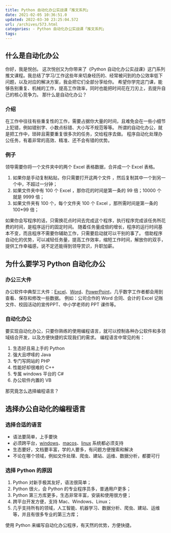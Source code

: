 ```yaml
---
title: Python 自动化办公实战课「推文系列」
date: 2021-02-05 10:36:51.0
updated: 2022-03-30 23:25:04.572
url: /archives/573.html
categories: - Python 自动化办公实战课「推文系列」
tags: 
---
```




## 什么是自动化办公

你好，我是悦创。 这次悦创又为你带来了《Python 自动化办公实战课》这门系列推文课程。我总结了学习/工作这些年来切身经历的、经常被问到的办公效率低下问题，以及对应的解决方案，我会把它们全部分享给你。 希望你学完这门课，能够告别重复、机械的工作，提高工作效率，同时也能把时间花在刀刃上，去提升自己的核心竞争力。 那什么是自动化办公？

### 介绍

在工作中往往有些重复性的工作，需要占据你大量的时间，且难免会在一些小细节上犯错，例如错别字、小数点标错、大小写不规范等等。 所谓的自动化办公，就是把工作中，琐碎且需要重复很多次的任务，交给程序去做。 程序自动化处理办公任务，有着非常的高效、精准、还不会有错的优势。

### 例子

领导需要你将一个文件夹中的两个 Excel 表格数据，合并成一个 Excel 表格。

1.  如果你是手动复制粘贴，你只需要打开这两个文件 ，然后复制其中一个到另一个中，不超过一分钟；
2.  如果文件夹中有 100 个 Excel ，那你花的时间是第一条的 99 倍；10000 个就是 9999 倍；
3.  如果文件夹有 100 个，每个文件夹 100 个 Excel ，那所需时间是第一条的 100\*99 倍；

如果你会写程序的话，只需换花点时间去完成这个程序，执行程序完成该任务所花费的时间，是程序运行的固定时间。 随着任务量成倍的增长，程序的运行时间基本不变，而且程序不需要你辅助工作，只需要启动就可以干别的事了。 借助程序自动化的优势，可以减轻任务量，提高工作效率，缩短工作时间，解放你的双手，提供工作幸福感，说不定还能得到领导赏识，升职加薪。

## 为什么要学习 Python 自动化办公

### 办公三大件

办公软件中典型三大件：[Excel](https://baike.baidu.com/item/Microsoft%20Office%20Excel/1448703?fromtitle=Excel&fromid=9564&fr=aladdin)、[Word](https://baike.baidu.com/item/Microsoft%20Office%20Word/1448679?fromtitle=Word&fromid=2970534&fr=aladdin)、[PowerPoint](https://baike.baidu.com/item/Microsoft%20Office%20PowerPoint/888571?fromtitle=PowerPoint&fromid=904847&fr=aladdin)，几乎数字工作者都会用到查看、保存和修改一些数据。 例如：公司合作的 Word 合同、会计的 Excel 记账文件、校园活动的宣传PPT、中小学老师的 PPT 课件等。

### 自动化办公

要实现自动化办公，只要你熟练的使用编程语言，就可以控制各种办公软件和多领域结合开发，以及方便快捷的实现我们的需求。 编程语言中常见的有：

1.  生态好且易上手的 Python
2.  强大且啰嗦的 Java
3.  专门写网站的 PHP
4.  性能好却很难的 C++
5.  专属 windows 平台的 C#
6.  办公软件内置的 VB

那究竟怎么选择编程语言？

## 选择办公自动化的编程语言

### 选择合适的语言

*   语法要简单，上手要快
*   必须跨平台，[windows](https://baike.baidu.com/item/Windows%E6%93%8D%E4%BD%9C%E7%B3%BB%E7%BB%9F/852149?fromtitle=WINDOWS&fromid=165458&fr=aladdin)、[macos](https://baike.baidu.com/item/Mac%20OS/2840867?fromtitle=MacOS&fromid=8654551&fr=aladdin)、[linux](https://baike.baidu.com/item/Linux/27050) 系统都必须支持
*   生态要好，文档要丰富，学的人要多，有问题方便搜索和解决
*   不论在哪个领域，例如文件处理、爬虫、建站、运维、数据分析，都要可行

### 选择 Python 的原因

1.  Python 对新手极其友好，语法很简单；
2.  Python 很火，会 Python 的专业程序员多，普通用户更多；
3.  Python 第三方库更多，生态非常丰富，安装和使用很方便；
4.  跨平台开发方便，支持 Mac、Windows、Linux；
5.  几乎支持所有的领域，人工智能、机器学习、数据分析、爬虫、建站、运维等，并且有很多专业的第三方库；

使用 Python 来编写自动化办公程序，有天然的优势，方便快捷。